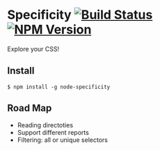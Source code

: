 # Specificity [![Build Status](https://img.shields.io/travis/eprev/node-specificity.svg?style=flat)](https://travis-ci.org/eprev/specificity) [![NPM Version](https://img.shields.io/npm/v/node-specificity.svg?style=flat)](https://www.npmjs.org/package/node-specificity)

Explore your CSS!

## Install

```
$ npm install -g node-specificity
```

## Road Map

* Reading directoties
* Support different reports
* Filtering: all or unique selectors
